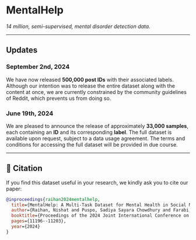 # **MentalHelp**  
*14 million, semi-supervised, mental disorder detection data.*

---

## **Updates**

### **September 2nd, 2024**

We have now released **500,000 post IDs** with their associated labels. Although our intention was to release the entire dataset along with the content at once, we are currently constrained by the community guidelines of Reddit, which prevents us from doing so.

### **June 19th, 2024**

We are pleased to announce the release of approximately **33,000 samples**, each containing an **ID** and its corresponding **label**. The full dataset is available upon request, subject to a data usage agreement. The terms and conditions for accessing the full dataset will be provided in due course.


---

## 📝 **Citation**

If you find this dataset useful in your research, we kindly ask you to cite our paper:

```bibtex
@inproceedings{raihan2024mentalhelp,
  title={MentalHelp: A Multi-Task Dataset for Mental Health in Social Media},
  author={Raihan, Nishat and Puspo, Sadiya Sayara Chowdhury and Farabi, Shafkat and Bucur, Ana-Maria and Ranasinghe, Tharindu and Zampieri, Marcos},
  booktitle={Proceedings of the 2024 Joint International Conference on Computational Linguistics, Language Resources and Evaluation (LREC-COLING 2024)},
  pages={11196--11203},
  year={2024}
}
